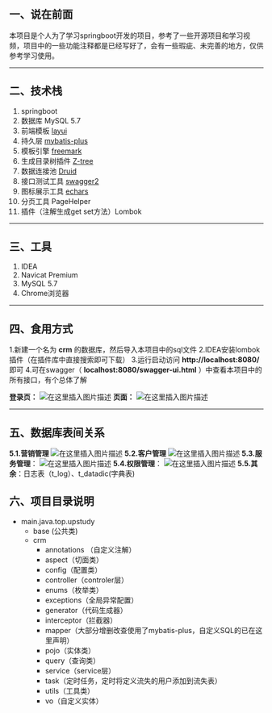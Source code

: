 ## 一、说在前面
本项目是个人为了学习springboot开发的项目，参考了一些开源项目和学习视频，项目中的一些功能注释都是已经写好了，会有一些瑕疵、未完善的地方，仅供参考学习使用。
***
## 二、技术栈
1. springboot
2. 数据库 MySQL 5.7
3. 前端模板 [layui](http://www.layui.com/doc)
4. 持久层 [mybatis-plus](https://baomidou.com/guide/)
5. 模板引擎 [freemark](http://freemarker.foofun.cn/)
6. 生成目录树插件 [Z-tree](http://www.treejs.cn/v3/faq.php#_206)
7. 数据连接池 [Druid](https://github.com/alibaba/druid/)
8. 接口测试工具 [swagger2](https://swagger.io/)
9. 图标展示工具 [echars](https://echarts.apache.org/zh/index.html)
10. 分页工具 PageHelper
11. 插件（注解生成get set方法）Lombok
***

## 三、工具
1. IDEA
2. Navicat Premium
3. MySQL 5.7
4. Chrome浏览器
***
## 四、食用方式
1.新建一个名为 **crm** 的数据库，然后导入本项目中的sql文件
2.IDEA安装lombok插件（在插件库中直接搜索即可下载）
3.运行启动访问 **http://localhost:8080/** 即可
4.可在swagger（ **localhost:8080/swagger-ui.html** ）中查看本项目中的所有接口，有个总体了解

**登录页：**
![在这里插入图片描述](https://img-blog.csdnimg.cn/2020111413270439.png?x-oss-process=image/watermark,type_ZmFuZ3poZW5naGVpdGk,shadow_10,text_aHR0cHM6Ly9ibG9nLmNzZG4ubmV0L3dlaXhpbl80Mzg3ODMzMg==,size_16,color_FFFFFF,t_70#pic_center)
**页面：**
![在这里插入图片描述](https://img-blog.csdnimg.cn/20201114132825159.png?x-oss-process=image/watermark,type_ZmFuZ3poZW5naGVpdGk,shadow_10,text_aHR0cHM6Ly9ibG9nLmNzZG4ubmV0L3dlaXhpbl80Mzg3ODMzMg==,size_16,color_FFFFFF,t_70#pic_center)

***
## 五、数据库表间关系
**5.1.营销管理**
![在这里插入图片描述](https://img-blog.csdnimg.cn/20201114115418195.png?x-oss-process=image/watermark,type_ZmFuZ3poZW5naGVpdGk,shadow_10,text_aHR0cHM6Ly9ibG9nLmNzZG4ubmV0L3dlaXhpbl80Mzg3ODMzMg==,size_16,color_FFFFFF,t_70#pic_center)
**5.2.客户管理**
![在这里插入图片描述](https://img-blog.csdnimg.cn/2020111412520713.png?x-oss-process=image/watermark,type_ZmFuZ3poZW5naGVpdGk,shadow_10,text_aHR0cHM6Ly9ibG9nLmNzZG4ubmV0L3dlaXhpbl80Mzg3ODMzMg==,size_16,color_FFFFFF,t_70#pic_center)
**5.3.服务管理**：
![在这里插入图片描述](https://img-blog.csdnimg.cn/20201114125819116.png?x-oss-process=image/watermark,type_ZmFuZ3poZW5naGVpdGk,shadow_10,text_aHR0cHM6Ly9ibG9nLmNzZG4ubmV0L3dlaXhpbl80Mzg3ODMzMg==,size_16,color_FFFFFF,t_70#pic_center)
**5.4.权限管理**：
![在这里插入图片描述](https://img-blog.csdnimg.cn/20201114130543290.png?x-oss-process=image/watermark,type_ZmFuZ3poZW5naGVpdGk,shadow_10,text_aHR0cHM6Ly9ibG9nLmNzZG4ubmV0L3dlaXhpbl80Mzg3ODMzMg==,size_16,color_FFFFFF,t_70#pic_center)
**5.5.其余**：日志表（t_log）、t_datadic(字典表)

## 六、项目目录说明
- main.java.top.upstudy
  * base (公共类)
  * crm 
    + annotations （自定义注解）
    + aspect（切面类）
    + config（配置类）
    + controller（controler层）
    + enums（枚举类）
    + exceptions（全局异常配置）
    + generator（代码生成器）
    + interceptor（拦截器）
    + mapper（大部分增删改查使用了mybatis-plus，自定义SQL的已在这里声明）
    + pojo（实体类）
    + query（查询类）
    + service（service层）
    + task（定时任务，定时将定义流失的用户添加到流失表）
    + utils（工具类）
    + vo（自定义实体）
   
